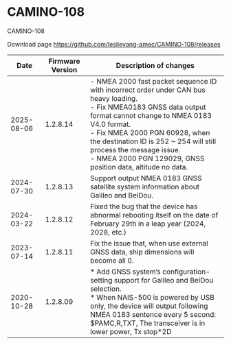 # CAMINO-108
CAMINO-108

Download page
https://github.com/leslieyang-amec/CAMINO-108/releases

| Date | Firmware Version | Description of changes |
| -- | -- | -- |
| 2025-08-06 | 1.2.8.14 | - NMEA 2000 fast packet sequence ID with incorrect order under CAN bus heavy loading.</br> - Fix NMEA0183 GNSS data output format cannot change to NMEA 0183 V4.0 format.</br> - Fix NMEA 2000 PGN 60928, when the destination ID is 252 ~ 254 will still process the message issue.</br> - NMEA 2000 PGN 129029, GNSS position data, altitude no data. |
| 2024-07-30 | 1.2.8.13 | Support output NMEA 0183 GNSS satellite system information about Galileo and BeiDou. |
| 2024-03-22 | 1.2.8.12 | Fixed the bug that the device has abnormal rebooting itself on the date of February 29th in a leap year (2024, 2028, etc.) |
| 2023-07-14 | 1.2.8.11 | Fix the issue that, when use external GNSS data, ship dimensions will become all 0. |
| 2020-10-28 | 1.2.8.09 | * Add GNSS system’s configuration-setting support for Galileo and BeiDou selection.<br/>* When NAIS-500 is powered by USB only, the device will output following NMEA 0183 sentence every 5 second:<br/>$PAMC,R,TXT, The transceiver is in lower power, Tx stop*2D |



